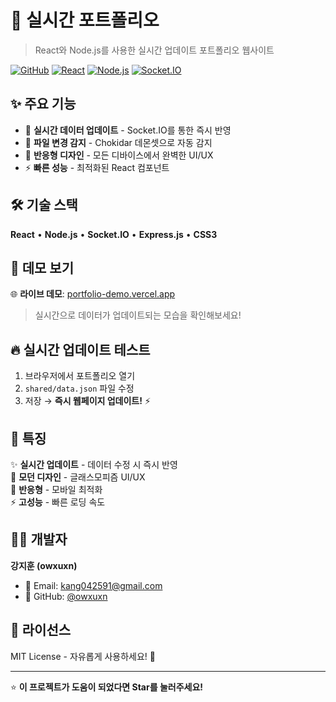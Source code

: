 # 🚀 실시간 포트폴리오

> React와 Node.js를 사용한 실시간 업데이트 포트폴리오 웹사이트

[![GitHub](https://img.shields.io/badge/GitHub-owxuxn-blue?style=flat-square&logo=github)](https://github.com/owxuxn)
[![React](https://img.shields.io/badge/React-18.2.0-61DAFB?style=flat-square&logo=react)](https://reactjs.org/)
[![Node.js](https://img.shields.io/badge/Node.js-Latest-339933?style=flat-square&logo=node.js)](https://nodejs.org/)
[![Socket.IO](https://img.shields.io/badge/Socket.IO-4.7.2-010101?style=flat-square&logo=socket.io)](https://socket.io/)

## ✨ 주요 기능

- 🔄 **실시간 데이터 업데이트** - Socket.IO를 통한 즉시 반영
- 📁 **파일 변경 감지** - Chokidar 데몬셋으로 자동 감지
- 📱 **반응형 디자인** - 모든 디바이스에서 완벽한 UI/UX
- ⚡ **빠른 성능** - 최적화된 React 컴포넌트

## 🛠️ 기술 스택

**React** • **Node.js** • **Socket.IO** • **Express.js** • **CSS3**

## 🚀 데모 보기

🌐 **라이브 데모**: [portfolio-demo.vercel.app](https://portfolio-demo.vercel.app)

> 실시간으로 데이터가 업데이트되는 모습을 확인해보세요!

## 🔥 실시간 업데이트 테스트

1. 브라우저에서 포트폴리오 열기
2. `shared/data.json` 파일 수정
3. 저장 → **즉시 웹페이지 업데이트!** ⚡



## 🎯 특징

✨ **실시간 업데이트** - 데이터 수정 시 즉시 반영  
🎨 **모던 디자인** - 글래스모피즘 UI/UX  
📱 **반응형** - 모바일 최적화  
⚡ **고성능** - 빠른 로딩 속도

## 👨‍💻 개발자

**강지훈 (owxuxn)**
- 📧 Email: kang042591@gmail.com
- 🐙 GitHub: [@owxuxn](https://github.com/owxuxn)

## 📄 라이선스

MIT License - 자유롭게 사용하세요! 🎉

---

⭐ **이 프로젝트가 도움이 되었다면 Star를 눌러주세요!**